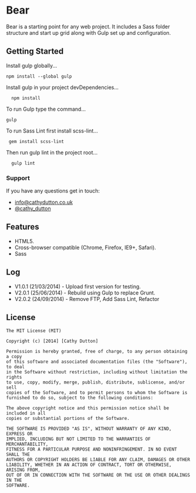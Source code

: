 # Bear

Bear is a starting point for any web project. It includes a Sass folder structure and start up grid along with Gulp set up and configuration.

## Getting Started

Install gulp globally...

```
npm install --global gulp
```

Install gulp in your project devDependencies...

```
  npm install
```

To run Gulp type the command...

```
gulp
```

To run Sass Lint first install scss-lint... 

```
 gem install scss-lint
```

Then run gulp lint in the project root...

```
  gulp lint
```


### Support
If you have any questions get in touch:

-   [info@cathydutton.co.uk](mailto:info@cathydutton.co.uk)
-   [@cathy_dutton](http://twitter.com/cathy_dutton)


## Features

* HTML5.
* Cross-browser compatible (Chrome, Firefox, IE9+, Safari).
* Sass

## Log

* V1.0.1 (21/03/2014) - Upload first version for testing.
* V2.0.1 (25/06/2014) - Rebuild using Gulp to replace Grunt.
* V2.0.2 (24/09/2014) - Remove FTP, Add Sass Lint, Refactor 



## License
```
The MIT License (MIT)

Copyright (c) [2014] [Cathy Dutton]

Permission is hereby granted, free of charge, to any person obtaining a copy
of this software and associated documentation files (the "Software"), to deal
in the Software without restriction, including without limitation the rights
to use, copy, modify, merge, publish, distribute, sublicense, and/or sell
copies of the Software, and to permit persons to whom the Software is
furnished to do so, subject to the following conditions:

The above copyright notice and this permission notice shall be included in all
copies or substantial portions of the Software.

THE SOFTWARE IS PROVIDED "AS IS", WITHOUT WARRANTY OF ANY KIND, EXPRESS OR
IMPLIED, INCLUDING BUT NOT LIMITED TO THE WARRANTIES OF MERCHANTABILITY,
FITNESS FOR A PARTICULAR PURPOSE AND NONINFRINGEMENT. IN NO EVENT SHALL THE
AUTHORS OR COPYRIGHT HOLDERS BE LIABLE FOR ANY CLAIM, DAMAGES OR OTHER
LIABILITY, WHETHER IN AN ACTION OF CONTRACT, TORT OR OTHERWISE, ARISING FROM,
OUT OF OR IN CONNECTION WITH THE SOFTWARE OR THE USE OR OTHER DEALINGS IN THE
SOFTWARE.
